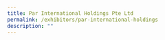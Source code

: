 ```yaml
---
title: Par International Holdings Pte Ltd
permalink: /exhibitors/par-international-holdings
description: ""
---
```

